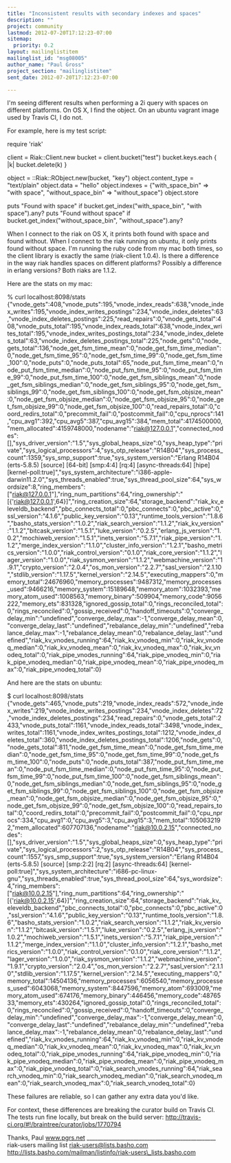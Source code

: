 ```yaml
---
title: "Inconsistent results with secondary indexes and spaces"
description: ""
project: community
lastmod: 2012-07-20T17:12:23-07:00
sitemap:
  priority: 0.2
layout: mailinglistitem
mailinglist_id: "msg08005"
author_name: "Paul Gross"
project_section: "mailinglistitem"
sent_date: 2012-07-20T17:12:23-07:00

---
```



I'm seeing different results when performing a 2i query with spaces on 
different platforms. On OS X, I find the object. On an ubuntu vagrant 
image used by Travis CI, I do not.


For example, here is my test script:

 require 'riak'

 client = Riak::Client.new
 bucket = client.bucket("test")
 bucket.keys.each { |k| bucket.delete(k) }

 object = ::Riak::RObject.new(bucket, "key")
 object.content\_type = "text/plain"
 object.data = "hello"
 object.indexes = {"with\_space\_bin" => "with space",
 "without\_space\_bin" => "without\_space"}
 object.store

 puts "Found with space" if bucket.get\_index("with\_space\_bin", "with
 space").any?
 puts "Found without space" if bucket.get\_index("without\_space\_bin",
 "without\_space").any?

When I connect to the riak on OS X, it prints both found with space and 
found without. When I connect to the riak running on ubuntu, it only 
prints found without space. I'm running the ruby code from my mac both 
times, so the client library is exactly the same (riak-client 1.0.4). Is 
there a difference in the way riak handles spaces on different 
platforms? Possibly a difference in erlang versions? Both riaks are 1.1.2.


Here are the stats on my mac:

% curl localhost:8098/stats
{"vnode\_gets":408,"vnode\_puts":195,"vnode\_index\_reads":638,"vnode\_index\_writes":195,"vnode\_index\_writes\_postings":234,"vnode\_index\_deletes":63,"vnode\_index\_deletes\_postings":225,"read\_repairs":0,"vnode\_gets\_total":408,"vnode\_puts\_total":195,"vnode\_index\_reads\_total":638,"vnode\_index\_writes\_total":195,"vnode\_index\_writes\_postings\_total":234,"vnode\_index\_deletes\_total":63,"vnode\_index\_deletes\_postings\_total":225,"node\_gets":0,"node\_gets\_total":136,"node\_get\_fsm\_time\_mean":0,"node\_get\_fsm\_time\_median":0,"node\_get\_fsm\_time\_95":0,"node\_get\_fsm\_time\_99":0,"node\_get\_fsm\_time\_100":0,"node\_puts":0,"node\_puts\_total":65,"node\_put\_fsm\_time\_mean":0,"node\_put\_fsm\_time\_median":0,"node\_put\_fsm\_time\_95":0,"node\_put\_fsm\_time\_99":0,"node\_put\_fsm\_time\_100":0,"node\_get\_fsm\_siblings\_mean":0,"node\_get\_fsm\_siblings\_median":0,"node\_get\_fsm\_siblings\_95":0,"node\_get\_fsm\_siblings\_99":0,"node\_get\_fsm\_siblings\_100":0,"node\_get\_fsm\_objsize\_mean":0,"node\_get\_fsm\_objsize\_median":0,"node\_get\_fsm\_objsize\_95":0,"node\_get\_fsm\_objsize\_99":0,"node\_get\_fsm\_objsize\_100":0,"read\_repairs\_total":0,"coord\_redirs\_total":0,"precommit\_fail":0,"postcommit\_fail":0,"cpu\_nprocs":141,"cpu\_avg1":392,"cpu\_avg5":387,"cpu\_avg15":384,"mem\_total":4174500000,"mem\_allocated":4159748000,"nodename":"riak@127.0.0.1","connected\_nodes":[],"sys\_driver\_version":"1.5","sys\_global\_heaps\_size":0,"sys\_heap\_type":"private","sys\_logical\_processors":4,"sys\_otp\_release":"R14B04","sys\_process\_count":1359,"sys\_smp\_support":true,"sys\_system\_version":"Erlang 
R14B04 (erts-5.8.5) [source] [64-bit] [smp:4:4] [rq:4] 
[async-threads:64] [hipe] 
[kernel-poll:true]","sys\_system\_architecture":"i386-apple-darwin11.2.0","sys\_threads\_enabled":true,"sys\_thread\_pool\_size":64,"sys\_wordsize":8,"ring\_members":["riak@127.0.0.1"],"ring\_num\_partitions":64,"ring\_ownership":"[{'riak@127.0.0.1',64}]","ring\_creation\_size":64,"storage\_backend":"riak\_kv\_eleveldb\_backend","pbc\_connects\_total":0,"pbc\_connects":0,"pbc\_active":0,"ssl\_version":"4.1.6","public\_key\_version":"0.13","runtime\_tools\_version":"1.8.6","basho\_stats\_version":"1.0.2","riak\_search\_version":"1.1.2","riak\_kv\_version":"1.1.2","bitcask\_version":"1.5.1","luke\_version":"0.2.5","erlang\_js\_version":"1.0.2","mochiweb\_version":"1.5.1","inets\_version":"5.7.1","riak\_pipe\_version":"1.1.2","merge\_index\_version":"1.1.0","cluster\_info\_version":"1.2.1","basho\_metrics\_version":"1.0.0","riak\_control\_version":"0.1.0","riak\_core\_version":"1.1.2","lager\_version":"1.0.0","riak\_sysmon\_version":"1.1.2","webmachine\_version":"1.9.1","crypto\_version":"2.0.4","os\_mon\_version":"2.2.7","sasl\_version":"2.1.10","stdlib\_version":"1.17.5","kernel\_version":"2.14.5","executing\_mappers":0,"memory\_total":24676960,"memory\_processes":9487312,"memory\_processes\_used":9466216,"memory\_system":15189648,"memory\_atom":1032393,"memory\_atom\_used":1008563,"memory\_binary":509904,"memory\_code":9056222,"memory\_ets":831328,"ignored\_gossip\_total":0,"rings\_reconciled\_total":0,"rings\_reconciled":0,"gossip\_received":0,"handoff\_timeouts":0,"converge\_delay\_min":"undefined","converge\_delay\_max":-1,"converge\_delay\_mean":0,"converge\_delay\_last":"undefined","rebalance\_delay\_min":"undefined","rebalance\_delay\_max":-1,"rebalance\_delay\_mean":0,"rebalance\_delay\_last":"undefined","riak\_kv\_vnodes\_running":64,"riak\_kv\_vnodeq\_min":0,"riak\_kv\_vnodeq\_median":0,"riak\_kv\_vnodeq\_mean":0,"riak\_kv\_vnodeq\_max":0,"riak\_kv\_vnodeq\_total":0,"riak\_pipe\_vnodes\_running":64,"riak\_pipe\_vnodeq\_min":0,"riak\_pipe\_vnodeq\_median":0,"riak\_pipe\_vnodeq\_mean":0,"riak\_pipe\_vnodeq\_max":0,"riak\_pipe\_vnodeq\_total":0}


And here are the stats on ubuntu:

$ curl localhost:8098/stats
{"vnode\_gets":465,"vnode\_puts":219,"vnode\_index\_reads":572,"vnode\_index\_writes":219,"vnode\_index\_writes\_postings":234,"vnode\_index\_deletes":72,"vnode\_index\_deletes\_postings":234,"read\_repairs":0,"vnode\_gets\_total":2433,"vnode\_puts\_total":1161,"vnode\_index\_reads\_total":3498,"vnode\_index\_writes\_total":1161,"vnode\_index\_writes\_postings\_total":1212,"vnode\_index\_deletes\_total":360,"vnode\_index\_deletes\_postings\_total":1206,"node\_gets":0,"node\_gets\_total":811,"node\_get\_fsm\_time\_mean":0,"node\_get\_fsm\_time\_median":0,"node\_get\_fsm\_time\_95":0,"node\_get\_fsm\_time\_99":0,"node\_get\_fsm\_time\_100":0,"node\_puts":0,"node\_puts\_total":387,"node\_put\_fsm\_time\_mean":0,"node\_put\_fsm\_time\_median":0,"node\_put\_fsm\_time\_95":0,"node\_put\_fsm\_time\_99":0,"node\_put\_fsm\_time\_100":0,"node\_get\_fsm\_siblings\_mean":0,"node\_get\_fsm\_siblings\_median":0,"node\_get\_fsm\_siblings\_95":0,"node\_get\_fsm\_siblings\_99":0,"node\_get\_fsm\_siblings\_100":0,"node\_get\_fsm\_objsize\_mean":0,"node\_get\_fsm\_objsize\_median":0,"node\_get\_fsm\_objsize\_95":0,"node\_get\_fsm\_objsize\_99":0,"node\_get\_fsm\_objsize\_100":0,"read\_repairs\_total":0,"coord\_redirs\_total":0,"precommit\_fail":0,"postcommit\_fail":0,"cpu\_nprocs":334,"cpu\_avg1":0,"cpu\_avg5":3,"cpu\_avg15":3,"mem\_total":1050632192,"mem\_allocated":607707136,"nodename":"riak@10.0.2.15","connected\_nodes":[],"sys\_driver\_version":"1.5","sys\_global\_heaps\_size":0,"sys\_heap\_type":"private","sys\_logical\_processors":2,"sys\_otp\_release":"R14B04","sys\_process\_count":1557,"sys\_smp\_support":true,"sys\_system\_version":"Erlang 
R14B04 (erts-5.8.5) [source] [smp:2:2] [rq:2] [async-threads:64] 
[kernel-poll:true]","sys\_system\_architecture":"i686-pc-linux-gnu","sys\_threads\_enabled":true,"sys\_thread\_pool\_size":64,"sys\_wordsize":4,"ring\_members":["riak@10.0.2.15"],"ring\_num\_partitions":64,"ring\_ownership":"[{'riak@10.0.2.15',64}]","ring\_creation\_size":64,"storage\_backend":"riak\_kv\_eleveldb\_backend","pbc\_connects\_total":0,"pbc\_connects":0,"pbc\_active":0,"ssl\_version":"4.1.6","public\_key\_version":"0.13","runtime\_tools\_version":"1.8.6","basho\_stats\_version":"1.0.2","riak\_search\_version":"1.1.2","riak\_kv\_version":"1.1.2","bitcask\_version":"1.5.1","luke\_version":"0.2.5","erlang\_js\_version":"1.0.2","mochiweb\_version":"1.5.1","inets\_version":"5.7.1","riak\_pipe\_version":"1.1.2","merge\_index\_version":"1.1.0","cluster\_info\_version":"1.2.1","basho\_metrics\_version":"1.0.0","riak\_control\_version":"0.1.0","riak\_core\_version":"1.1.2","lager\_version":"1.0.0","riak\_sysmon\_version":"1.1.2","webmachine\_version":"1.9.1","crypto\_version":"2.0.4","os\_mon\_version":"2.2.7","sasl\_version":"2.1.10","stdlib\_version":"1.17.5","kernel\_version":"2.14.5","executing\_mappers":0,"memory\_total":14504136,"memory\_processes":6056540,"memory\_processes\_used":6043068,"memory\_system":8447596,"memory\_atom":693009,"memory\_atom\_used":674176,"memory\_binary":446456,"memory\_code":4876533,"memory\_ets":430264,"ignored\_gossip\_total":0,"rings\_reconciled\_total":0,"rings\_reconciled":0,"gossip\_received":0,"handoff\_timeouts":0,"converge\_delay\_min":"undefined","converge\_delay\_max":-1,"converge\_delay\_mean":0,"converge\_delay\_last":"undefined","rebalance\_delay\_min":"undefined","rebalance\_delay\_max":-1,"rebalance\_delay\_mean":0,"rebalance\_delay\_last":"undefined","riak\_kv\_vnodes\_running":64,"riak\_kv\_vnodeq\_min":0,"riak\_kv\_vnodeq\_median":0,"riak\_kv\_vnodeq\_mean":0,"riak\_kv\_vnodeq\_max":0,"riak\_kv\_vnodeq\_total":0,"riak\_pipe\_vnodes\_running":64,"riak\_pipe\_vnodeq\_min":0,"riak\_pipe\_vnodeq\_median":0,"riak\_pipe\_vnodeq\_mean":0,"riak\_pipe\_vnodeq\_max":0,"riak\_pipe\_vnodeq\_total":0,"riak\_search\_vnodes\_running":64,"riak\_search\_vnodeq\_min":0,"riak\_search\_vnodeq\_median":0,"riak\_search\_vnodeq\_mean":0,"riak\_search\_vnodeq\_max":0,"riak\_search\_vnodeq\_total":0}


These failures are reliable, so I can gather any extra data you'd like.

For context, these differences are breaking the curator build on Travis 
CI. The tests run fine locally, but break on the build server: 
http://travis-ci.org/#!/braintree/curator/jobs/1770794


Thanks,
Paul
www.pgrs.net
\_\_\_\_\_\_\_\_\_\_\_\_\_\_\_\_\_\_\_\_\_\_\_\_\_\_\_\_\_\_\_\_\_\_\_\_\_\_\_\_\_\_\_\_\_\_\_
riak-users mailing list
riak-users@lists.basho.com
http://lists.basho.com/mailman/listinfo/riak-users\_lists.basho.com

